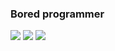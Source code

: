 ### Bored programmer

<img src="https://github-readme-stats.vercel.app/api?username=themodmenux&show_icons=true&theme=tokyonight&show=reviews,discussions_started,discussions_answered,prs_merged,prs_merged_percentage">

<img src="https://github-readme-stats.vercel.app/api/top-langs/?username=themodmenux&layout=compact&theme=tokyonight&langs_count=20">

<img src="https://github-readme-stats.vercel.app/api/wakatime?username=TheModMenuX&langs_count=20&layout=compact">
